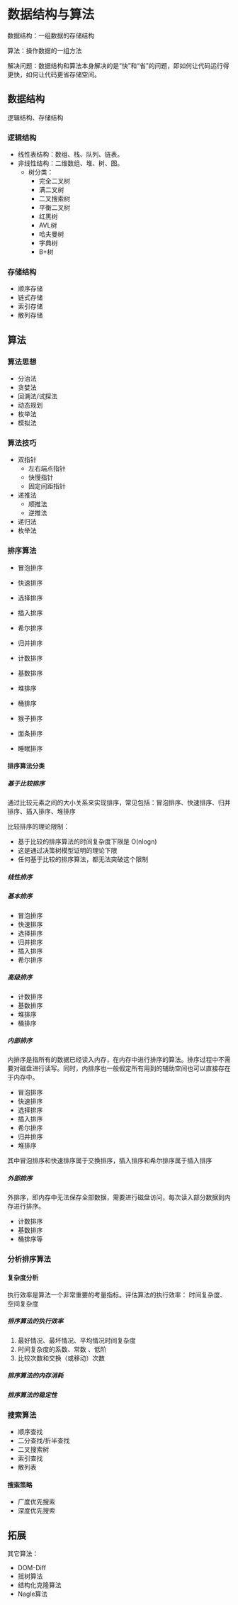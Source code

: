 # 数据结构与算法

数据结构：一组数据的存储结构

算法：操作数据的一组方法

解决问题：数据结构和算法本身解决的是“快”和“省”的问题，即如何让代码运行得更快，如何让代码更省存储空间。

## 数据结构

逻辑结构、存储结构

### 逻辑结构

- 线性表结构：数组、栈、队列、链表。
- 非线性结构：二维数组、堆、树、图。
  - 树分类：
    - 完全二叉树
    - 满二叉树
    - 二叉搜索树
    - 平衡二叉树
    - 红黑树
    - AVL树
    - 哈夫曼树
    - 字典树
    - B+树

### 存储结构

- 顺序存储
- 链式存储
- 索引存储
- 散列存储

## 算法

### 算法思想

- 分治法
- 贪婪法
- 回溯法/试探法
- 动态规划
- 枚举法
- 模拟法

### 算法技巧

- 双指针
  - 左右端点指针
  - 快慢指针
  - 固定间距指针
- 递推法
  - 顺推法
  - 逆推法
- 递归法
- 枚举法

### 排序算法

- 冒泡排序
- 快速排序
- 选择排序
- 插入排序
- 希尔排序
- 归并排序
- 计数排序
- 基数排序
- 堆排序
- 桶排序

- 猴子排序
- 面条排序
- 睡眠排序

#### 排序算法分类

##### 基于比较排序

通过比较元素之间的大小关系来实现排序，常见包括：冒泡排序、快速排序、归并排序、插入排序、堆排序

比较排序的理论限制：
- 基于比较的排序算法的时间复杂度下限是 O(nlogn)
- 这是通过决策树模型证明的理论下限
- 任何基于比较的排序算法，都无法突破这个限制

##### 线性排序

##### 基本排序
  - 冒泡排序
  - 快速排序
  - 选择排序
  - 归并排序
  - 插入排序
  - 希尔排序

##### 高级排序
  - 计数排序
  - 基数排序
  - 堆排序
  - 桶排序

##### 内部排序

内排序是指所有的数据已经读入内存，在内存中进行排序的算法。排序过程中不需要对磁盘进行读写。同时，内排序也一般假定所有用到的辅助空间也可以直接存在于内存中。

- 冒泡排序
- 快速排序
- 选择排序
- 插入排序
- 希尔排序
- 归并排序
- 堆排序

其中冒泡排序和快速排序属于交换排序，插入排序和希尔排序属于插入排序

##### 外部排序

外排序，即内存中无法保存全部数据，需要进行磁盘访问，每次读入部分数据到内存进行排序。

- 计数排序
- 基数排序
- 桶排序等

### 分析排序算法

#### 复杂度分析

执行效率是算法一个非常重要的考量指标。评估算法的执行效率： 时间复杂度、空间复杂度

##### 排序算法的执行效率

1. 最好情况、最坏情况、平均情况时间复杂度
2. 时间复杂度的系数、常数 、低阶
3. 比较次数和交换（或移动）次数

##### 排序算法的内存消耗

##### 排序算法的稳定性


### 搜索算法

- 顺序查找
- 二分查找/折半查找
- 二叉搜索树
- 索引查找
- 散列表

#### 搜索策略

- 广度优先搜索
- 深度优先搜索

## 拓展

其它算法：

- DOM-Diff
- 摇树算法
- 结构化克隆算法
- Nagle算法
